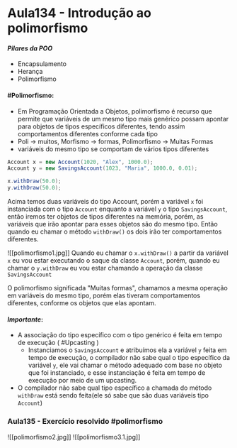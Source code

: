 # Aula134 - Introdução ao polimorfismo

#### *Pilares da POO*
- Encapsulamento
- Herança
- Polimorfismo

####  #Polimorfismo:
- Em Programação Orientada a Objetos, polimorfismo é recurso que permite que variáveis de um mesmo tipo mais genérico possam apontar para objetos de tipos específicos diferentes, tendo assim comportamentos diferentes conforme cada tipo
- Poli -> muitos, Morfismo -> formas, Polimorfismo -> Muitas Formas
- variáveis do mesmo tipo se comportam de vários tipos diferentes

```java
Account x = new Account(1020, "Alex", 1000.0);
Account y = new SavingsAccount(1023, "Maria", 1000.0, 0.01);

x.withDraw(50.0);
y.withDraw(50.0);
```
Acima temos duas variáveis do tipo Account, porém a variável `x` foi instanciada com o tipo `Account` enquanto a variável `y` o tipo `SavingsAccount`, então iremos ter objetos de tipos diferentes na memória, porém, as variáveis que irão apontar para esses objetos são do mesmo tipo.
Então quando eu chamar o método `withDraw()` os dois irão ter comportamentos diferentes.

![[polimorfismo1.jpg]]
Quando eu chamar o `x.withDraw()` a partir da variável `x` eu vou estar executando o saque da classe `Account`, porém, quando eu chamar o `y.withDraw` eu vou estar chamando a operação da classe `SavingsAccount` 

O polimorfismo significada "Muitas formas", chamamos a mesma operação em variáveis do mesmo tipo, porém elas tiveram comportamentos diferentes, conforme os objetos que elas apontam.

#### *Importante*:
- A associação do tipo específico com o tipo genérico é feita em tempo de execução ( #Upcasting )
	- Instanciamos o `SavingsAccount` e atribuímos ela a variável `y` feita em tempo de execução, o compilador não sabe qual o tipo específico da variável `y`, ele vai chamar o método adequado com base no objeto que foi instanciado, e esse instanciação é feita em tempo de execução por meio de um upcasting.
- O compilador não sabe qual tipo específico a chamada do método `withDraw` está sendo feita(ele só sabe que são duas variáveis tipo `Account`)

### Aula135 - Exercício resolvido #polimorfismo

![[polimorfismo2.jpg]]
![[polimorfismo3.1.jpg]]